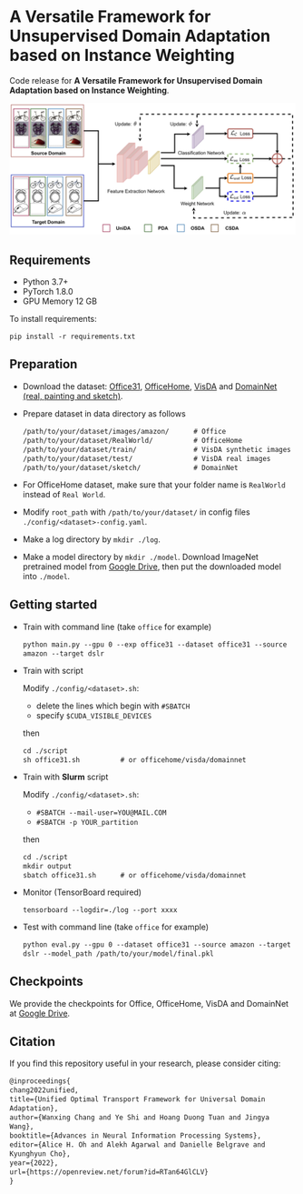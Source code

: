 # A Versatile Framework for Unsupervised Domain Adaptation based on Instance Weighting

Code release for **A Versatile Framework for Unsupervised Domain Adaptation based on Instance Weighting**.

![](LIWUDA-pipeline.jpg)

## Requirements
* Python 3.7+
* PyTorch 1.8.0
* GPU Memory 12 GB

To install requirements:

```
pip install -r requirements.txt
```

## Preparation
* Download the dataset: [Office31](https://faculty.cc.gatech.edu/~judy/domainadapt/), [OfficeHome](https://www.hemanthdv.org/officeHomeDataset.html), [VisDA](https://github.com/VisionLearningGroup/taskcv-2017-public/tree/master/classification) and [DomainNet (real, painting and sketch)](http://ai.bu.edu/M3SDA/).
* Prepare dataset in data directory as follows
    ```
    /path/to/your/dataset/images/amazon/      # Office
    /path/to/your/dataset/RealWorld/          # OfficeHome 
    /path/to/your/dataset/train/              # VisDA synthetic images
    /path/to/your/dataset/test/               # VisDA real images
    /path/to/your/dataset/sketch/             # DomainNet
    ```

* For OfficeHome dataset, make sure that your folder name is `RealWorld` instead of `Real World`.
* Modify `root_path` with `/path/to/your/dataset/` in config files `./config/<dataset>-config.yaml`.
* Make a log directory by ```mkdir ./log```.
* Make a model directory by ```mkdir ./model```. Download ImageNet pretrained model from [Google Drive](https://drive.google.com/file/d/1wWsZYeQ3b1Zd5R5TRmVeAxYlEU3KHuy2/view?usp=sharing), then put the downloaded model into ```./model```. 

## Getting started
* Train with command line (take `office` for example)
    ```
    python main.py --gpu 0 --exp office31 --dataset office31 --source amazon --target dslr
    ```

* Train with script

    Modify `./config/<dataset>.sh`:
    * delete the lines which begin with `#SBATCH`
    * specify `$CUDA_VISIBLE_DEVICES`
    
    then
    ```
    cd ./script
    sh office31.sh          # or officehome/visda/domainnet
    ```

* Train with **Slurm** script

    Modify `./config/<dataset>.sh`:
    * `#SBATCH --mail-user=YOU@MAIL.COM`
    * `#SBATCH -p YOUR_partition` 
    
    then
    ```
    cd ./script
    mkdir output
    sbatch office31.sh      # or officehome/visda/domainnet
    ```

* Monitor (TensorBoard required)
    ```
    tensorboard --logdir=./log --port xxxx
    ```

* Test with command line (take `office` for example)
    ```
    python eval.py --gpu 0 --dataset office31 --source amazon --target dslr --model_path /path/to/your/model/final.pkl
    ```

## Checkpoints
We provide the checkpoints for Office, OfficeHome, VisDA and DomainNet at [Google Drive](https://drive.google.com/drive/folders/1TMz7lX9Seu3-IFCco2aiyLmc0sVj2Lps?usp=sharing).

## Citation
If you find this repository useful in your research, please consider citing:

```
@inproceedings{
chang2022unified,
title={Unified Optimal Transport Framework for Universal Domain Adaptation},
author={Wanxing Chang and Ye Shi and Hoang Duong Tuan and Jingya Wang},
booktitle={Advances in Neural Information Processing Systems},
editor={Alice H. Oh and Alekh Agarwal and Danielle Belgrave and Kyunghyun Cho},
year={2022},
url={https://openreview.net/forum?id=RTan64GlCLV}
}

